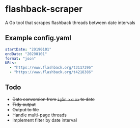 # flashback-scraper
A Go tool that scrapes flashback threads between date intervals

## Example config.yaml
```yaml
startDate: "20190101"
endDate: "20200101"
format: "json"
URLs:
  - "https://www.flashback.org/t3117396"
  - "https://www.flashback.org/t4218386"
```

## Todo
* ~~Date conversion from `igår xx:xx` to date~~
* ~~Tidy output~~
* ~~Output to file~~
* Handle multi-page threads
* Implement filter by date interval
